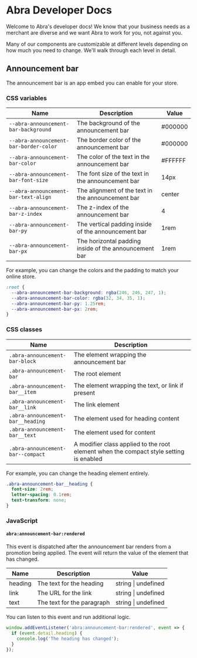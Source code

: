 # Abra Developer Docs

Welcome to Abra's developer docs! We know that your business needs as a merchant are diverse and we want Abra to work for you, not against you.

Many of our components are customizable at different levels depending on how much you need to change. We'll walk through each level in detail.

## Announcement bar

The announcement bar is an app embed you can enable for your store.

### CSS variables

| Name                                   | Description                                           | Value   |
| -------------------------------------- | ----------------------------------------------------- | ------- |
| `--abra-announcement-bar-background`   | The background of the announcement bar                | #000000 |
| `--abra-announcement-bar-border-color` | The border color of the announcement bar              | #000000 |
| `--abra-announcement-bar-color`        | The color of the text in the announcement bar         | #FFFFFF |
| `--abra-announcement-bar-font-size`    | The font size of the text in the announcement bar     | 14px    |
| `--abra-announcement-bar-text-align`   | The alignment of the text in the announcement bar     | center  |
| `--abra-announcement-bar-z-index`      | The z-index of the announcement bar                   | 4       |
| `--abra-announcement-bar-py`           | The vertical padding inside of the announcement bar   | 1rem    |
| `--abra-announcement-bar-px`           | The horizontal padding inside of the announcement bar | 1rem    |

For example, you can change the colors and the padding to match your online store.

```css
:root {
  --abra-announcement-bar-background: rgba(246, 246, 247, 1);
  --abra-announcement-bar-color: rgba(32, 34, 35, 1);
  --abra-announcement-bar-py: 1.25rem;
  --abra-announcement-bar-px: 2rem;
}
```

### CSS classes

| Name                              | Description                                                                            |
| --------------------------------- | -------------------------------------------------------------------------------------- |
| `.abra-announcement-bar-block`    | The element wrapping the announcement bar                                              |
| `.abra-announcement-bar`          | The root element                                                                       |
| `.abra-announcement-bar__item`    | The element wrapping the text, or link if present                                      |
| `.abra-announcement-bar__link`    | The link element                                                                       |
| `.abra-announcement-bar__heading` | The element used for heading content                                                   |
| `.abra-announcement-bar__text`    | The element used for content                                                           |
| `.abra-announcement-bar--compact` | A modifier class applied to the root element when the compact style setting is enabled |

For example, you can change the heading element entirely.

```css
.abra-announcement-bar__heading {
  font-size: 2rem;
  letter-spacing: 0.1rem;
  text-transform: none;
}
```

### JavaScript

#### `abra:announcement-bar:rendered`

This event is dispatched after the announcement bar renders from a promotion being applied. The event will return the value of the element that has changed.

| Name    | Description                | Value               |
| ------- | -------------------------- | ------------------- |
| heading | The text for the heading   | string \| undefined |
| link    | The URL for the link       | string \| undefined |
| text    | The text for the paragraph | string \| undefined |

You can listen to this event and run additional logic.

```javascript
window.addEventListener('abra:announcement-bar:rendered', event => {
  if (event.detail.heading) {
    console.log('The heading has changed');
  }
});
```
